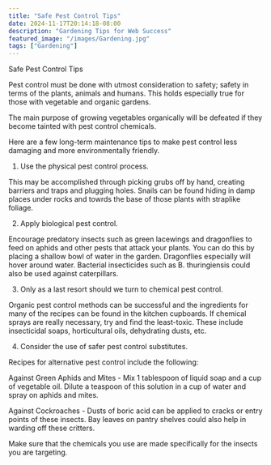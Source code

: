 ```yaml
---
title: "Safe Pest Control Tips"
date: 2024-11-17T20:14:18-08:00
description: "Gardening Tips for Web Success"
featured_image: "/images/Gardening.jpg"
tags: ["Gardening"]
---
```


Safe Pest Control Tips

Pest control must be done with utmost consideration to safety; safety in terms of the plants, animals and humans. This holds especially true for those with vegetable and organic gardens. 

The main purpose of growing vegetables organically will be defeated if they become tainted with pest control chemicals. 

Here are a few long-term maintenance tips to make pest control less damaging and more environmentally friendly. 

1. Use the physical pest control process.

This may be accomplished through picking grubs off by hand, creating barriers and traps and plugging holes. Snails can be found hiding in damp places under rocks and towrds the base of those plants with straplike foliage.

2. Apply biological pest control.

Encourage predatory insects such as green lacewings and dragonflies to feed on aphids and other pests that attack your plants. You can do this by placing a shallow bowl of water in the garden. Dragonflies especially will hover around water. Bacterial insecticides such as B. thuringiensis could also be used against caterpillars.

3. Only as a last resort should we turn to chemical pest control.

Organic pest control methods can be successful and the ingredients for many of the recipes can be found in the kitchen cupboards. If chemical sprays are really necessary, try and find the least-toxic. These include insecticidal soaps, horticultural oils, dehydrating dusts, etc.

4. Consider the use of safer pest control substitutes.

Recipes for alternative pest control include the following:

Against Green Aphids and Mites - Mix 1 tablespoon of liquid soap and a cup of vegetable oil. Dilute a teaspoon of this solution in a cup of water and spray on aphids and mites.

Against Cockroaches - Dusts of boric acid can be applied to cracks or entry points of these insects. Bay leaves on pantry shelves could also help in warding off these critters.

Make sure that the chemicals you use are made specifically for the insects you are targeting. 


